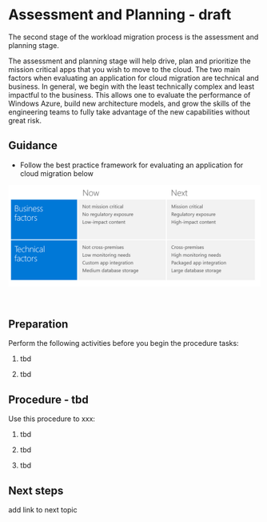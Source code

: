 # Assessment and Planning - draft

The second stage of the workload migration process is the assessment and planning stage.

The assessment and planning stage will help drive, plan and prioritize the mission critical apps that you wish to move to the cloud. The two main factors when evaluating an application for cloud migration are technical and business. In general, we begin with the least technically complex and least impactful to the business. This allows one to evaluate the performance of Windows Azure, build new architecture models, and grow the skills of the engineering teams to fully take advantage of the new capabilities without great risk.


## Guidance


- Follow the best practice framework for evaluating an application for cloud migration below

![framework](https://github.com/alvarovitta/Workload-Migration/blob/master/_images/framework.PNG)

<br/>

## Preparation

Perform the following activities before you begin the procedure tasks: 

  1. tbd
	
  2. tbd

## Procedure - tbd

Use this procedure to xxx:

   1. tbd
   
   2. tbd
   
   3. tbd

## Next steps

add link to next topic
